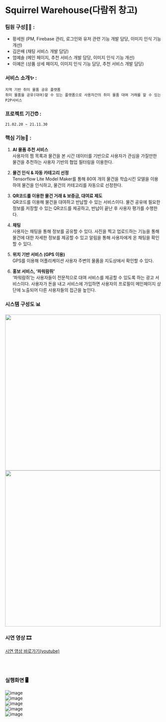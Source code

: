 # Squirrel Warehouse(다람쥐 창고)

### 팀원 구성👩‍💻 : 
  - 황세원 (PM, Firebase 관리, 로그인와 유저 관련 기능 개발 담당, 이미지 인식 기능 개선)
  - 김은배 (채팅 서비스 개발 담당)
  - 엄예솔 (메인 페이지, 추천 서비스 개발 담당, 이미지 인식 기능 개선)
  - 이예은 (상품 상세 페이지, 이미지 인식 기능 담당, 추천 서비스 개발 담당)

### 서비스 소개✨ : 
```
지역 기반 취미 물품 공유 플랫폼
취미 물품을 공유(대여)할 수 있는 플랫폼으로 사용자간의 취미 물품 대여 거래를 할 수 있는 P2P서비스
```

### 프로젝트 기간⏰ : 
```
21.02.20 ~ 21.11.30
```

### 핵심 기능🔧 : 
  1. **AI 물품 추천 서비스**   
  사용자의 찜 목록과 물건을 본 시간 데이터를 기반으로 사용자가 관심을 가질만한 물건을 추천하는 사용자 기반의 협업 필터링을 이용한다.

  2. **물건 인식 & 자동 카테고리 선정**   
   Tensorflow Lite Model Maker를 통해 80여 개의 물건을 학습시킨 모델을 이용하여 물건을 인식하고, 물건의 카테고리를 자동으로 선정한다.

  3. **QR코드를 이용한 물건 거래 & 보증금, 대여료 제도**   
   QR코드를 이용해 물건을 대여하고 반납할 수 있는 서비스이다. 물건 공유에 필요한 정보를 저장할 수 있는 QR코드를 제공하고, 반납이 끝난 후 사용자 평가를 수행한다.

  4. **채팅**   
   사용자는 채팅을 통해 정보를 공유할 수 있다. 사진을 찍고 업로드하는 기능을 통해 물건에 대한 자세한 정보를 제공할 수 있고 알림을 통해 사용자에게 온 채팅을 확인할 수 있다.

  5. **위치 기반 서비스 (GPS 이용)**   
   GPS를 이용해 어플리케이션 사용자 주변의 물품을 지도상에서 확인할 수 있다.

  6. **홍보 서비스, ‘파워람쥐’**   
   ‘파워람쥐’는 사용자들이 전문적으로 대여 서비스를 제공할 수 있도록 하는 광고 서비스이다. 사용자가 돈을 내고 서비스에 가입하면 사용자의 프로필이 메인페이지 상단에 노출되어 다른 사용자들의 접근을 높인다.

### 시스템 구성도 📊   
<img src="https://user-images.githubusercontent.com/55613591/160283610-6da02753-4b8e-454e-a92b-00655ada9ff7.png" width="500">
<img src="https://user-images.githubusercontent.com/55613591/160283744-210ffc51-f7bd-4f65-94f8-1e26667a1690.png" width="500">

### 시연 영상 🎞   
[시연 영상 바로가기(youtube)](https://www.youtube.com/watch?v=c2l7jufDAfg)

<br><br>

### 실행화면 🖥
![image](https://user-images.githubusercontent.com/55613591/160284171-6cdd292f-013c-4b7f-b296-df335e2bb1d4.png)   
![image](https://user-images.githubusercontent.com/55613591/160284196-d79b5b66-c765-43a5-b4b0-d2c4ba1bf4a7.png)   
![image](https://user-images.githubusercontent.com/55613591/160284217-e8827022-f4f2-49f7-87c3-fc4af407d479.png)   
![image](https://user-images.githubusercontent.com/55613591/160284227-fa5de05f-37cb-4dd3-a07d-237d3e5cc0cc.png)   
![image](https://user-images.githubusercontent.com/55613591/160284244-d85c55f4-8123-410f-b35f-5cd94a63ccea.png)   


